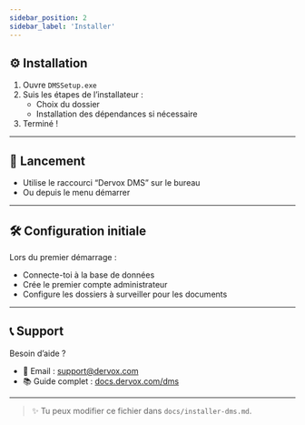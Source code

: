```yaml
---
sidebar_position: 2
sidebar_label: 'Installer'
---
```

## ⚙️ Installation

1. Ouvre `DMSSetup.exe`
2. Suis les étapes de l’installateur :
   - Choix du dossier
   - Installation des dépendances si nécessaire
3. Terminé !

---

## 🚀 Lancement

- Utilise le raccourci “Dervox DMS” sur le bureau
- Ou depuis le menu démarrer

---

## 🛠 Configuration initiale

Lors du premier démarrage :

- Connecte-toi à la base de données
- Crée le premier compte administrateur
- Configure les dossiers à surveiller pour les documents

---

## 📞 Support

Besoin d’aide ?

- 📧 Email : support@dervox.com
- 📚 Guide complet : [docs.dervox.com/dms](https://docs.dervox.com/dms)

---

> ✨ Tu peux modifier ce fichier dans `docs/installer-dms.md`.
